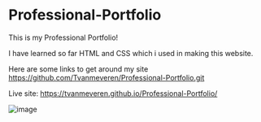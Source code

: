 # Professional-Portfolio

This is my Professional Portfolio!

I have learned so far HTML and CSS which i used in making this website.

Here are some links to get around my site
https://github.com/Tvanmeveren/Professional-Portfolio.git


Live site:  https://tvanmeveren.github.io/Professional-Portfolio/


![image](https://user-images.githubusercontent.com/111665712/189808586-ea7cb598-e176-40ea-978f-4d8a37079592.png)
